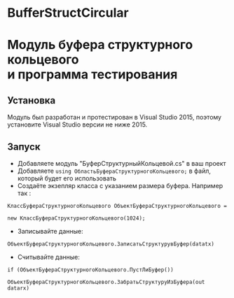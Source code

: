 # BufferStructCircular #
# Модуль буфера структурного кольцевого <br> и программа тестирования #

## Установка ##

Модуль был разработан и протестирован в Visual Studio 2015, поэтому установите Visual Studio версии не ниже 2015.

## Запуск ##

* Добавляете модуль "БуферСтруктурныйКольцевой.cs" в ваш проект
* Добавляете `using ОбластьБуфераСтруктурногоКольцевого;` в файл, который будет его использовать
* Создаёте экзепляр класса с указанием размера буфера. 
Например так : 

`КлассБуфераСтруктурногоКольцевого ОбъектБуфераСтруктурногоКольцевого =`

  `new КлассБуфераСтруктурногоКольцевого(1024);`
* Записывайте данные: 

`ОбъектБуфераСтруктурногоКольцевого.ЗаписатьСтруктурувБуфер(datatx)`
* Считывайте данные: 

`if (ОбъектБуфераСтруктурногоКольцевого.ПустЛиБуфер())`

  `ОбъектБуфераСтруктурногоКольцевого.ЗабратьСтруктуруИзБуфера(out datarx)`
